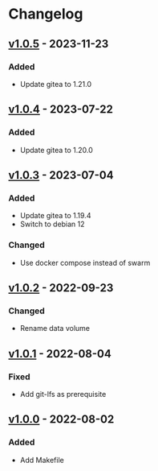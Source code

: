 # Changelog

## [v1.0.5](https://github.com/fboulnois/gitea-docker/compare/v1.0.4...v1.0.5) - 2023-11-23

### Added

* Update gitea to 1.21.0

## [v1.0.4](https://github.com/fboulnois/gitea-docker/compare/v1.0.3...v1.0.4) - 2023-07-22

### Added

* Update gitea to 1.20.0

## [v1.0.3](https://github.com/fboulnois/gitea-docker/compare/v1.0.2...v1.0.3) - 2023-07-04

### Added

* Update gitea to 1.19.4
* Switch to debian 12

### Changed

* Use docker compose instead of swarm

## [v1.0.2](https://github.com/fboulnois/gitea-docker/compare/v1.0.1...v1.0.2) - 2022-09-23

### Changed

* Rename data volume

## [v1.0.1](https://github.com/fboulnois/gitea-docker/compare/v1.0.0...v1.0.1) - 2022-08-04

### Fixed

* Add git-lfs as prerequisite

## [v1.0.0](https://github.com/fboulnois/gitea-docker/releases/tag/v1.0.0) - 2022-08-02

### Added

* Add Makefile

